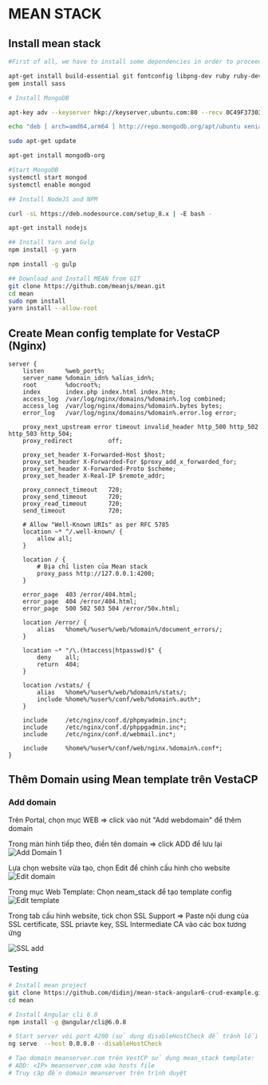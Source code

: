 
# MEAN STACK

## Install mean stack
```bash
#First of all, we have to install some dependencies in order to proceed

apt-get install build-essential git fontconfig libpng-dev ruby ruby-dev
gem install sass

# Install MongoDB

apt-key adv --keyserver hkp://keyserver.ubuntu.com:80 --recv 0C49F3730359A14518585931BC711F9BA15703C6

echo "deb [ arch=amd64,arm64 ] http://repo.mongodb.org/apt/ubuntu xenial/mongodb-org/3.4 multiverse" | tee /etc/apt/sources.list.d/mongodb-org-3.4.list

sudo apt-get update

apt-get install mongodb-org

#Start MongoDB
systemctl start mongod
systemctl enable mongod

## Install NodeJS and NPM

curl -sL https://deb.nodesource.com/setup_8.x | -E bash -

apt-get install nodejs

## Install Yarn and Gulp
npm install -g yarn

npm install -g gulp

## Download and Install MEAN from GIT
git clone https://github.com/meanjs/mean.git
cd mean
sudo npm install
yarn install --allow-root

```
## Create Mean config template for VestaCP (Nginx)

```nginx
server {
    listen      %web_port%;
    server_name %domain_idn% %alias_idn%;
    root        %docroot%;
    index       index.php index.html index.htm;
    access_log  /var/log/nginx/domains/%domain%.log combined;
    access_log  /var/log/nginx/domains/%domain%.bytes bytes;
    error_log   /var/log/nginx/domains/%domain%.error.log error;

    proxy_next_upstream error timeout invalid_header http_500 http_502 http_503 http_504;
    proxy_redirect          off;

    proxy_set_header X-Forwarded-Host $host;
    proxy_set_header X-Forwarded-For $proxy_add_x_forwarded_for;
    proxy_set_header X-Forwarded-Proto $scheme;
    proxy_set_header X-Real-IP $remote_addr;

    proxy_connect_timeout   720;
    proxy_send_timeout      720;
    proxy_read_timeout      720;
    send_timeout            720;

    # Allow "Well-Known URIs" as per RFC 5785
    location ~* ^/.well-known/ {
        allow all;
    }

    location / {
	    # Địa chỉ listen của Mean stack
        proxy_pass http://127.0.0.1:4200;
    }

    error_page  403 /error/404.html;
    error_page  404 /error/404.html;
    error_page  500 502 503 504 /error/50x.html;

    location /error/ {
        alias   %home%/%user%/web/%domain%/document_errors/;
    }

    location ~* "/\.(htaccess|htpasswd)$" {
        deny    all;
        return  404;
    }

    location /vstats/ {
        alias   %home%/%user%/web/%domain%/stats/;
        include %home%/%user%/conf/web/%domain%.auth*;
    }

    include     /etc/nginx/conf.d/phpmyadmin.inc*;
    include     /etc/nginx/conf.d/phppgadmin.inc*;
    include     /etc/nginx/conf.d/webmail.inc*;

    include     %home%/%user%/conf/web/nginx.%domain%.conf*;
}
```


## Thêm Domain using Mean template trên VestaCP

###  Add domain


Trên Portal, chọn mục WEB => click vào nút "Add webdomain" để thêm domain

Trong màn hình tiếp theo, điền tên domain => click ADD để lưu lại
![Add Domain 1](https://github.com/octvitasut/fWS/blob/masteruser_guides/django/common/images/docker_django/add_domain.PNG "Add Domain ")

Lựa chọn website vừa tạo, chọn Edit để chỉnh cấu hình cho website
![Edit domain](https://github.com/octvitasut/fWS/blob/masteruser_guides/django/common/images/docker_django/edit_domain1.PNG)

Trong mục Web Template: Chọn neam_stack để tạo template config 
![Edit template](https://github.com/octvitasut/fWS/blob/masteruser_guides/django/common/images/docker_django/edit_domain2.PNG)

Trong tab cấu hình website, tick chọn SSL Support => Paste nội dung của SSL certificate, SSL priavte key, SSL Intermediate CA vào các box tương ứng

![SSL add](https://github.com/octvitasut/fWS/blob/masteruser_guides/django/common/images/docker_django/ssl_add.PNG)


### Testing

```bash
# Install mean project
git clone https://github.com/didinj/mean-stack-angular6-crud-example.git
cd mean

# Install Angular cli 6.0
npm install -g @angular/cli@6.0.8

# Start server với port 4200 (sử dụng disableHostCheck để tránh lỗi invalid Host)
ng serve  --host 0.0.0.0 --disableHostCheck

# Tạo domain meanserver.com trên VestCP sử dụng mean_stack template:
# ADD: <IP> meanserver.com vào hosts file
# Truy cập đến domain meanserver trên trình duyệt
```

